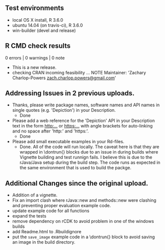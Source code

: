 ## Test environments
* local OS X install, R 3.6.0
* ubuntu 14.04 (on travis-ci), R 3.6.0
* win-builder (devel and release)

## R CMD check results

0 errors | 0 warnings | 0 note

* This is a new release.
* checking CRAN incoming feasibility ... NOTE
Maintainer: 'Zachary Charlop-Powers <zach.charlop.powers@gmail.com>'



## Addressing Issues in 2 previous uploads.


* Thanks, please write package names, software names and API names in
single quotes (e.g. 'Depiction') in your Description. 
  * Done
* Please add a web reference for the 'Depiction' API in your Description
text in the form
<http:...> or <https:...>
with angle brackets for auto-linking and no space after 'http:' and
'https:'.
  * Done
* Please add small executable examples in your Rd-files.
  * Done.  All of the code will run locally. The caveat here is that they are wrapped in \dontrun{} blocks due to an issue in during builds where Vignette building and test runnign fails. I believe this is due to the rJava/Java setup during the build step. The code runs as expected in the same environment that is used to build the packge.

## Additional Changes since the original upload.

* Addition of a vignette.
* Fix an import clash where rJava::new and methods::new were clashing and preventing proper evaluation example code.
* update example code for all functions
* expand the tests
* remove dependency on rCDK to avoid problem in one of the windows builds
* add Readme.html to .Rbuildignore
* put the `save_image` example code in a \dontrun{} block to avoid saving an image in the build directory.
